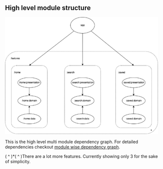 ## High level module structure
![Dependency graph](/docs/images/coremodulegraph/high_level_module_graph.png)

This is the high level multi module dependency graph. For detailed dependencies checkout [module wise dependency graph](/docs/images/graphs).

( ^ )*( ^ )There are a lot more features. Currently showing only 3 for the sake of simplicity.
